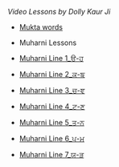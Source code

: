 *Video Lessons by Dolly Kaur Ji*

* [Mukta words](https://www.youtube.com/playlist?list=PL3LG80z1ctknWKPyEzb6s63O4Mvevc4et)

* Muharni Lessons

 *  [Muharni Line 1_ੳ-ਹ](https://www.youtube.com/watch?v=mGow12J5SVM)

 *  [Muharni Line 2_ਕ-ਙ](https://www.youtube.com/watch?v=4CglLjEIaq8)

 *  [Muharni Line 3_ਚ-ਞ](https://www.youtube.com/watch?v=o6lfVY33_U4)

 *  [Muharni Line 4_ਟ-ਣ](https://www.youtube.com/watch?v=EHuwummorc8)

 *  [Muharni Line 5_ਤ-ਨ](https://www.youtube.com/watch?v=Y_N8rKr2DqA)

 *  [Muharni Line 6_ਪ-ਮ](https://www.youtube.com/watch?v=qUMB-Z27rxY&t=14s)

 *  [Muharni Line 7_ਯ-ੜ](https://www.youtube.com/watch?v=_0GXVGoED54)
